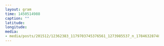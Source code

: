 ```yaml
---
layout: gram
time: 1450514988
caption: ""
latitude: 
longitude: 
media:
- media/posts/201512/12362383_1179703745376561_1273985537_n_17846328748066304.jpg
---
```

